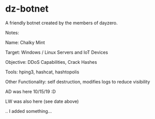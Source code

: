 # dz-botnet
A friendly botnet created by the members of dayzero.

Notes:

Name: Chalky Mint

Target: Windows / Linux Servers and IoT Devices 

Objective: DDoS Capabilities, Crack Hashes

Tools: hping3, hashcat, hashtopolis

Other Functionality: self destruction, modifies logs to reduce visibility

AD was here 10/15/19 :D

LW was also here (see date above)

..
I added something...
